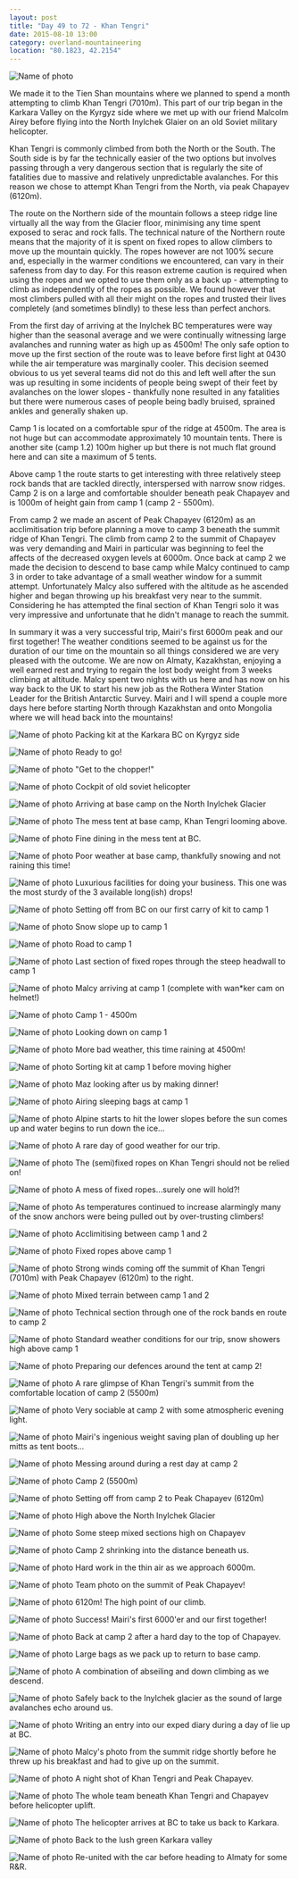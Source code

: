 ```yaml
---
layout: post
title: "Day 49 to 72 - Khan Tengri"
date: 2015-08-10 13:00
category: overland-mountaineering
location: "80.1823, 42.2154"
---
```


![Name of photo](/photos/kt/kt-40.jpg "Khan Tengri")

We made it to the Tien Shan mountains where we planned to spend a month attempting to climb Khan Tengri (7010m).  This part of our trip began in the Karkara Valley on the Kyrgyz side where we met up with our friend Malcolm Airey before flying into the North Inylchek Glaier on an old Soviet military helicopter.

Khan Tengri is commonly climbed from both the North or the South.  The South side is by far the technically easier of the two options but involves passing through a very dangerous section that is regularly the site of fatalities due to massive and relatively unpredictable avalanches.  For this reason we chose to attempt Khan Tengri from the North, via peak Chapayev (6120m).

The route on the Northern side of the mountain follows a steep ridge line virtually all the way from the Glacier floor, minimising any time spent exposed to serac and rock falls.  The technical nature of the Northern route means that the majority of it is spent on fixed ropes to allow climbers to move up the mountain quickly.  The ropes however are not 100% secure and, especially in the warmer conditions we encountered, can vary in their safeness from day to day.  For this reason extreme caution is required when using the ropes and we opted to use them only as a back up - attempting to climb as independently of the ropes as possible.  We found however that most climbers pulled with all their might on the ropes and trusted their lives completely (and sometimes blindly) to these less than perfect anchors.

From the first day of arriving at the Inylchek BC temperatures were way higher than the seasonal average and we were continually witnessing large avalanches and running water as high up as 4500m!  The only safe option to move up the first section of the route was to leave before first light at 0430 while the air temperature was marginally cooler.  This decision seemed obvious to us yet several teams did not do this and left well after the sun was up resulting in some incidents of people being swept of their feet by avalanches on the lower slopes - thankfully none resulted in any fatalities but there were numerous cases of people being badly bruised, sprained ankles and generally shaken up.

Camp 1 is located on a comfortable spur of the ridge at 4500m.  The area is not huge but can accommodate approximately 10 mountain tents.  There is another site (camp 1.2) 100m higher up but there is not much flat ground here and can site a maximum of 5 tents.

Above camp 1 the route starts to get interesting with three relatively steep rock bands that are tackled directly, interspersed with narrow snow ridges.  Camp 2 is on a large and comfortable shoulder beneath peak Chapayev and is 1000m of height gain from camp 1 (camp 2 - 5500m).

From camp 2 we made an ascent of Peak Chapayev (6120m) as an acclimitisation trip before planning a move to camp 3 beneath the summit ridge of Khan Tengri.  The climb from camp 2 to the summit of Chapayev was very demanding and Mairi in particular was beginning to feel the affects of the decreased oxygen levels at 6000m.  Once back at camp 2 we made the decision to descend to base camp while Malcy continued to camp 3 in order to take advantage of a small weather window for a summit attempt.  Unfortunately Malcy also suffered with the altitude as he ascended higher and began throwing up his breakfast very near to the summit.  Considering he has attempted the final section of Khan Tengri solo it was very impressive and unfortunate that he didn't manage to reach the summit.

In summary it was a very successful trip, Mairi's first 6000m peak and our first together!  The weather conditions seemed to be against us for the duration of our time on the mountain so all things considered we are very pleased with the outcome.  We are now on Almaty, Kazakhstan, enjoying a well earned rest and trying to regain the lost body weight from 3 weeks climbing at altitude.  Malcy spent two nights with us here and has now on his way back to the UK to start his new job as the Rothera Winter Station Leader for the British Antarctic Survey.  Mairi and I will spend a couple more days here before starting North through Kazakhstan and onto Mongolia where we will head back into the mountains!



![Name of photo](/photos/kt/kt-1.jpg "Karkara")
Packing kit at the Karkara BC on Kyrgyz side

![Name of photo](/photos/kt/kt-2.jpg "Karkara")
Ready to go!

![Name of photo](/photos/kt/kt-6.jpg "Karkara")
"Get to the chopper!"

![Name of photo](/photos/kt/kt-7.jpg "chopper")
Cockpit of old soviet helicopter

![Name of photo](/photos/kt/kt-3.jpg "Inylchek BC")
Arriving at base camp on the North Inylchek Glacier

![Name of photo](/photos/kt/kt-5.jpg "Mess tent")
The mess tent at base camp, Khan Tengri looming above.

![Name of photo](/photos/kt/kt-4.jpg "Dinner time")
Fine dining in the mess tent at BC.

![Name of photo](/photos/kt/kt-21.jpg "base camp")
Poor weather at base camp, thankfully snowing and not raining this time!

![Name of photo](/photos/kt/kt-22.jpg "base camp")
Luxurious facilities for doing your business.  This one was the most sturdy of the 3 available long(ish) drops!

![Name of photo](/photos/kt/kt-8.jpg "Khan Tengri")
Setting off from BC on our first carry of kit to camp 1

![Name of photo](/photos/kt/kt-9.jpg "Khan Tengri")
Snow slope up to camp 1

![Name of photo](/photos/kt/kt-12.jpg "Khan Tengri")
Road to camp 1

![Name of photo](/photos/kt/kt-20.jpg "Khan Tengri")
Last section of fixed ropes through the steep headwall to camp 1

![Name of photo](/photos/kt/kt-10.jpg "Khan Tengri")
Malcy arriving at camp 1 (complete with wan*ker cam on helmet!)

![Name of photo](/photos/kt/kt-15.jpg "Khan Tengri")
Camp 1 - 4500m

![Name of photo](/photos/kt/kt-11.jpg "Khan Tengri")
Looking down on camp 1

![Name of photo](/photos/kt/kt-18.jpg "Khan Tengri")
More bad weather, this time raining at 4500m!

![Name of photo](/photos/kt/kt-27.jpg "Khan Tengri")
Sorting kit at camp 1 before moving higher

![Name of photo](/photos/kt/kt-26.jpg "Khan Tengri")
Maz looking after us by making dinner!

![Name of photo](/photos/kt/kt-55.jpg "Khan Tengri")
Airing sleeping bags at camp 1

![Name of photo](/photos/kt/kt-17.jpg "Khan Tengri")
Alpine starts to hit the lower slopes before the sun comes up and water begins to run down the ice...

![Name of photo](/photos/kt/kt-13.jpg "Khan Tengri")
A rare day of good weather for our trip.

![Name of photo](/photos/kt/kt-14.jpg "Khan Tengri")
The (semi)fixed ropes on Khan Tengri should not be relied on!

![Name of photo](/photos/kt/kt-36.jpg "Khan Tengri")
A mess of fixed ropes...surely one will hold?!

![Name of photo](/photos/kt/kt-51.jpg "Khan Tengri")
As temperatures continued to increase alarmingly many of the snow anchors were being pulled out by over-trusting climbers!

![Name of photo](/photos/kt/kt-24.jpg "Khan Tengri")
Acclimitising between camp 1 and 2

![Name of photo](/photos/kt/kt-25.jpg "Khan Tengri")
Fixed ropes above camp 1

![Name of photo](/photos/kt/kt-23.jpg "Khan Tengri")
Strong winds coming off the summit of Khan Tengri (7010m) with Peak Chapayev (6120m) to the right.

![Name of photo](/photos/kt/kt-49.jpg "Khan Tengri")
Mixed terrain between camp 1 and 2

![Name of photo](/photos/kt/kt-29.jpg "Khan Tengri")
Technical section through one of the rock bands en route to camp 2

![Name of photo](/photos/kt/kt-28.jpg "Khan Tengri")
Standard weather conditions for our trip, snow showers high above camp 1

![Name of photo](/photos/kt/kt-33.jpg "Khan Tengri")
Preparing our defences around the tent at camp 2!

![Name of photo](/photos/kt/kt-31.jpg "Khan Tengri")
A rare glimpse of Khan Tengri's summit from the comfortable location of camp 2 (5500m)

![Name of photo](/photos/kt/kt-32.jpg "Khan Tengri")
Very sociable at camp 2 with some atmospheric evening light.

![Name of photo](/photos/kt/kt-30.jpg "Khan Tengri")
Mairi's ingenious weight saving plan of doubling up her mitts as tent boots...

![Name of photo](/photos/kt/kt-38.jpg "Khan Tengri")
Messing around during a rest day at camp 2

![Name of photo](/photos/kt/kt-39.jpg "Khan Tengri")
Camp 2 (5500m)

![Name of photo](/photos/kt/kt-34.jpg "Khan Tengri")
Setting off from camp 2 to Peak Chapayev (6120m)

![Name of photo](/photos/kt/kt-35.jpg "Khan Tengri")
High above the North Inylchek Glacier

![Name of photo](/photos/kt/kt-37.jpg "Khan Tengri")
Some steep mixed sections high on Chapayev

![Name of photo](/photos/kt/kt-48.jpg "Khan Tengri")
Camp 2 shrinking into the distance beneath us.

![Name of photo](/photos/kt/kt-50.jpg "Khan Tengri")
Hard work in the thin air as we approach 6000m.

![Name of photo](/photos/kt/kt-43.jpg "Khan Tengri")
Team photo on the summit of Peak Chapayev!

![Name of photo](/photos/kt/kt-41.jpg "Khan Tengri")
6120m!  The high point of our climb.

![Name of photo](/photos/kt/kt-52.jpg "Khan Tengri")
Success!  Mairi's first 6000'er and our first together!

![Name of photo](/photos/kt/kt-46.jpg "Khan Tengri")
Back at camp 2 after a hard day to the top of Chapayev.

![Name of photo](/photos/kt/kt-47.jpg "Khan Tengri")
Large bags as we pack up to return to base camp.

![Name of photo](/photos/kt/kt-53.jpg "Khan Tengri")
A combination of abseiling and down climbing as we descend.

![Name of photo](/photos/kt/kt-54.jpg "Khan Tengri")
Safely back to the Inylchek glacier as the sound of large avalanches echo around us.

![Name of photo](/photos/kt/kt-16.jpg "Khan Tengri")
Writing an entry into our exped diary during a day of lie up at BC.

![Name of photo](/photos/kt/kt-56.jpg "Khan Tengri")
Malcy's photo from the summit ridge shortly before he threw up his breakfast and had to give up on the summit.

![Name of photo](/photos/kt/kt-19.jpg "Khan Tengri")
A night shot of Khan Tengri and Peak Chapayev.

![Name of photo](/photos/kt/kt-59.jpg "Khan Tengri")
The whole team beneath Khan Tengri and Chapayev before helicopter uplift.

![Name of photo](/photos/kt/kt-57.jpg "Khan Tengri")
The helicopter arrives at BC to take us back to Karkara.

![Name of photo](/photos/kt/kt-58.jpg "Khan Tengri")
Back to the lush green Karkara valley

![Name of photo](/photos/kt/kt-60.jpg "Khan Tengri")
Re-united with the car before heading to Almaty for some R&R.
